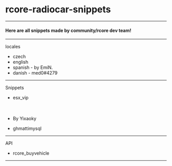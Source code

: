 # rcore-radiocar-snippets
---

#### Here are all snippets made by community/rcore dev team!

---

locales
- czech
- english
- spanish - by EmiN.
- danish - med0#4279

---

Snippets 
- esx_vip<br><br><br>

 - By Yixaoky
 - ghmattimysql

---

API  
- rcore_buyvehicle

---